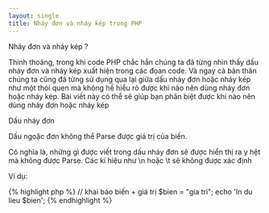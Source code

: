 ```yaml
---
layout: single
title: Nháy đơn và nháy kép trong PHP
---
```


Nháy đơn và nháy kép ?

Thỉnh thoảng, trong khi code PHP chắc hẳn chúng ta đã từng nhìn thấy dấu nháy đơn và nháy kép xuất hiện trong các đọan code. Và ngay cả bản thân chúng ta cũng đã từng sử dụng qua lại giữa dấu nháy đơn hoặc nháy kép như một thói quen mà không hề hiểu rõ được khi nào nên dùng nháy đơn hoặc nháy kép. Bài viết này có thể sẽ giúp bạn phân biệt được khi nào nên dùng nháy đơn hoặc nháy kép

 

Dấu nháy đơn

Dấu ngoặc đơn không thể Parse được giá trị của biến.

Có nghĩa là, những gì được viết trong dấu nháy đơn sẽ được hiển thị ra y hệt mà không được Parse. Các kí hiệu như \n hoặc \t sẽ không được xác định

Ví dụ:

{% highlight php %}
  // khai báo biến + giá trị
  $bien = "gia tri";
  echo 'In du lieu $bien';
{% endhighlight %}
